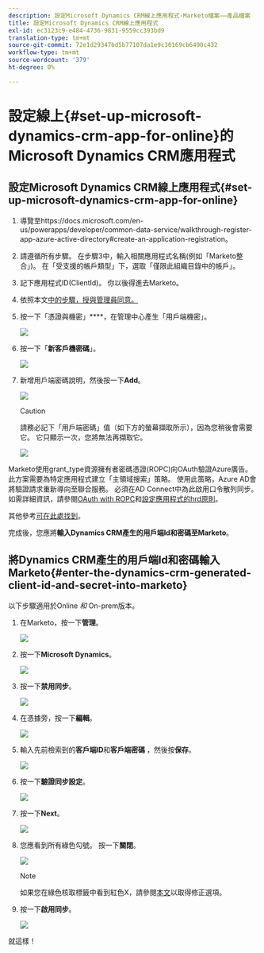 ```yaml
---
description: 設定Microsoft Dynamics CRM線上應用程式-Marketo檔案——產品檔案
title: 設定Microsoft Dynamics CRM線上應用程式
exl-id: ec3123c9-e484-4736-9831-9559cc393bd9
translation-type: tm+mt
source-git-commit: 72e1d29347bd5b77107da1e9c30169cb6490c432
workflow-type: tm+mt
source-wordcount: '379'
ht-degree: 0%

---
```


# 設定線上{#set-up-microsoft-dynamics-crm-app-for-online}的Microsoft Dynamics CRM應用程式

## 設定Microsoft Dynamics CRM線上應用程式{#set-up-microsoft-dynamics-crm-app-for-online}

1. 導覽至https://docs.microsoft.com/en-us/powerapps/developer/common-data-service/walkthrough-register-app-azure-active-directory#create-an-application-registration。

1. 請遵循所有步驟。 在步驟3中，輸入相關應用程式名稱(例如「Marketo整合」)。 在「受支援的帳戶類型」下，選取「僅限此組織目錄中的帳戶」。

1. 記下應用程式ID(ClientId)。 你以後得進去Marketo。

1. 依照本文[中的步驟，授與管理員同意。](/help/marketo/product-docs/crm-sync/microsoft-dynamics-sync/sync-setup/set-up-oauth-authentication-for-dynamics/grant-consent-for-client-id-and-app-registration.md)

1. 按一下「憑證與機密」****，在管理中心產生「用戶端機密」。

   ![](assets/set-up-microsoft-dynamics-crm-app-for-online-1.png)

1. 按一下「**新客戶機密碼**」。

   ![](assets/set-up-microsoft-dynamics-crm-app-for-online-2.png)

1. 新增用戶端密碼說明，然後按一下&#x200B;**Add**。

   ![](assets/set-up-microsoft-dynamics-crm-app-for-online-3.png)

   >[!CAUTION]
   >
   >請務必記下「用戶端密碼」值（如下方的螢幕擷取所示），因為您稍後會需要它。 它只顯示一次，您將無法再擷取它。

   ![](assets/set-up-microsoft-dynamics-crm-app-for-online-4.png)

Marketo使用grant_type資源擁有者密碼憑證(ROPC)向OAuth驗證Azure廣告。 此方案需要為特定應用程式建立「主領域搜索」策略。 使用此策略，Azure AD會將驗證請求重新導向至聯合服務。 必須在AD Connect中為此啟用口令散列同步。 如需詳細資訊，請參閱[OAuth with ROPC](https://docs.microsoft.com/en-us/azure/active-directory/develop/v2-oauth-ropc)和[設定應用程式的hrd原則](https://docs.microsoft.com/en-us/azure/active-directory/manage-apps/configure-authentication-for-federated-users-portal#example-set-an-hrd-policy-for-an-application)。

其他參考[可在此處找到](https://docs.microsoft.com/en-us/azure/active-directory/reports-monitoring/concept-all-sign-ins#:~:text=Interactive%20user%20sign%2Dins%20are,as%20the%20Microsoft%20Authenticator%20app.&amp;text=This%20report%20astle%20includes%20federated,are%20federated%20to%20Azure%20AD。)。

完成後，您應將&#x200B;**輸入Dynamics CRM產生的用戶端Id和密碼至Marketo**。

## 將Dynamics CRM產生的用戶端Id和密碼輸入Marketo{#enter-the-dynamics-crm-generated-client-id-and-secret-into-marketo}

以下步驟適用於Online _和_ On-prem版本。

1. 在Marketo，按一下&#x200B;**管理**。

   ![](assets/set-up-microsoft-dynamics-crm-app-for-online-5.png)

1. 按一下&#x200B;**Microsoft Dynamics**。

   ![](assets/set-up-microsoft-dynamics-crm-app-for-online-6.png)

1. 按一下&#x200B;**禁用同步**。

   ![](assets/set-up-microsoft-dynamics-crm-app-for-online-7.png)

1. 在憑據旁，按一下&#x200B;**編輯**。

   ![](assets/set-up-microsoft-dynamics-crm-app-for-online-8.png)

1. 輸入先前檢索到的&#x200B;**客戶端ID**&#x200B;和&#x200B;**客戶端密碼** ，然後按&#x200B;**保存**。

   ![](assets/set-up-microsoft-dynamics-crm-app-for-online-9.png)

1. 按一下&#x200B;**驗證同步設定**。

   ![](assets/set-up-microsoft-dynamics-crm-app-for-online-10.png)

1. 按一下&#x200B;**Next**。

   ![](assets/set-up-microsoft-dynamics-crm-app-for-online-11.png)

1. 您應看到所有綠色勾號。 按一下&#x200B;**關閉**。

   ![](assets/set-up-microsoft-dynamics-crm-app-for-online-12.png)

   >[!NOTE]
   >
   >如果您在綠色核取標籤中看到紅色X，請參閱[本文](/help/marketo/product-docs/crm-sync/microsoft-dynamics-sync/sync-setup/validate-microsoft-dynamics-sync/fix-dynamics-validation-sync-issues.md)以取得修正選項。

1. 按一下&#x200B;**啟用同步**。

   ![](assets/set-up-microsoft-dynamics-crm-app-for-online-13.png)

就這樣！
